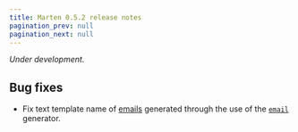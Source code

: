 ```yaml
---
title: Marten 0.5.2 release notes
pagination_prev: null
pagination_next: null
---
```


_Under development._

## Bug fixes

* Fix text template name of [emails](../../emailing.mdx) generated through the use of the [`email`](../../development/reference/generators.md#email) generator.
